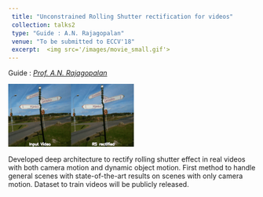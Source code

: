 ```yaml
---
 title: "Unconstrained Rolling Shutter rectification for videos"
 collection: talks2
 type: "Guide : A.N. Rajagopalan"
 venue: "To be submitted to ECCV'18"
 excerpt:  <img src='/images/movie_small.gif'> 
---
```


Guide : [*Prof. A.N. Rajagopalan*](http://www.ee.iitm.ac.in/ipcvlab/faculty)

<img src='/images/movie_RS.gif'> 

Developed deep architecture to rectify rolling shutter effect in real videos with both camera motion and dynamic object motion. First method to handle general scenes with state-of-the-art results on scenes with only camera motion. Dataset to train videos will be publicly released.

